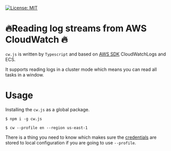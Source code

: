 [![License: MIT](https://img.shields.io/badge/License-MIT-yellow.svg)](https://opensource.org/licenses/MIT)
[](https://img.shields.io/github/package-json/v/danielsss/cw.js)

# 🔥Reading log streams from AWS CloudWatch 🔥

`cw.js` is written by `Typescript` and based on [AWS SDK](https://github.com/aws/aws-sdk-js) CloudWatchLogs and ECS.

It supports reading logs in a cluster mode which means you can read all tasks in a window.


# Usage

Installing the `cw.js` as a global package.

```shell script
$ npm i -g cw.js
```

```shell script
$ cw --profile en --region us-east-1
```

There is a thing you need to know which makes sure the [credentials](https://docs.amazonaws.cn/sdk-for-javascript/v2/developer-guide/loading-node-credentials-shared.html) are stored to local configuration if you are going to use `--profile`.
